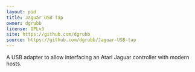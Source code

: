 ```yaml
---
layout: pid
title: Jaguar USB Tap
owner: dgrubb
license: GPLv3
site: https://github.com/dgrubb
source: https://github.com/dgrubb/Jaguar-USB-tap
---
```

A USB adapter to allow interfacing an Atari Jaguar controller with modern hosts.
